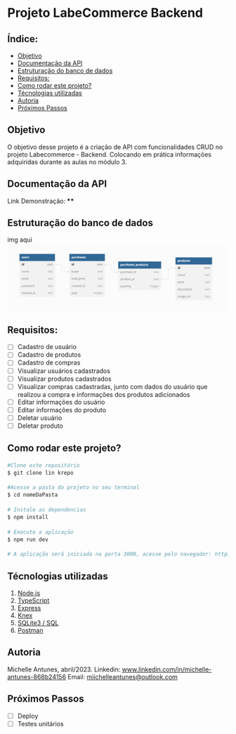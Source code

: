 # **Projeto LabeCommerce Backend**

## Índice:

- <a href="#Objetivo"> Objetivo </a>
- <a href="#Documentação da API"> Documentação da API </a>
- <a href="#Estruturação do banco de dados"> Estruturação do banco de dados </a>
- <a href="#Requisitos"> Requisitos: </a>
- <a href="#Como rodar este projeto?"> Como rodar este projeto? </a>
- <a href="#Técnologias utilizadas"> Técnologias utilizadas </a>
- <a href="#Autoria"> Autoria </a>
- <a href="#Próximos Passos"> Próximos Passos </a>

## Objetivo

O objetivo desse projeto é a criação de API com funcionalidades CRUD no projeto Labecommerce - Backend. Colocando em prática informações adquiridas durante as aulas no módulo 3.

## Documentação da API

Link Demonstração: ******\*\*******

## Estruturação do banco de dados

img aqui
![Labecommerce](./src/assets/imgs/estruturation.png)

## Requisitos:

- [ ] Cadastro de usuário
- [ ] Cadastro de produtos
- [ ] Cadastro de compras
- [ ] Visualizar usuários cadastrados
- [ ] Visualizar produtos cadastrados
- [ ] Visualizar compras cadastradas, junto com dados do usuário que realizou a compra e informações dos produtos adicionados
- [ ] Editar informações do usuário
- [ ] Editar informações do produto
- [ ] Deletar usuário
- [ ] Deletar produto

## Como rodar este projeto?

```bash
#Clone este repositório
$ git clone lin krepo

#Acesse a pasta do projeto no seu terminal
$ cd nomeDaPasta

# Instale as dependencias
$ npm install

# Execute a aplicação
$ npm run dev

# A aplicação será iniciada na porta 3000, acesse pelo navegador: http://localhost:3000

```

## Técnologias utilizadas

1. [Node.js](https://nodejs.org/en)
2. [TypeScript](https://www.typescriptlang.org/)
3. [Express](https://expressjs.com/)
4. [Knex](https://knexjs.org/)
5. [SQLite3 / SQL](https://sqlite.org/index.html)
6. [Postman](https://www.postman.com/)

## Autoria

Michelle Antunes, abril/2023.
Linkedin: www.linkedin.com/in/michelle-antunes-868b24156
Email: miichelleantunes@outlook.com

## Próximos Passos

- [ ] Deploy
- [ ] Testes unitários

